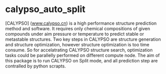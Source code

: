 # calypso_auto_split
[CALYPSO] (www.calypso.cn) is a high performance structure prediction method and software. It requires only chemical compositions of given compounds under aim pressure or temperature to predict stable or metastable structures. 
Two key steps in CALYPSO are structure generation and structure optimization, however structure optimization is too time consume. So for accelatrating CALYPSO structure search, optimization tasks could be parallelly performed on different compute node.
The aim of this package is to run CALYPSO on Split mode, and all prediction step are contralled by python scrapts.
